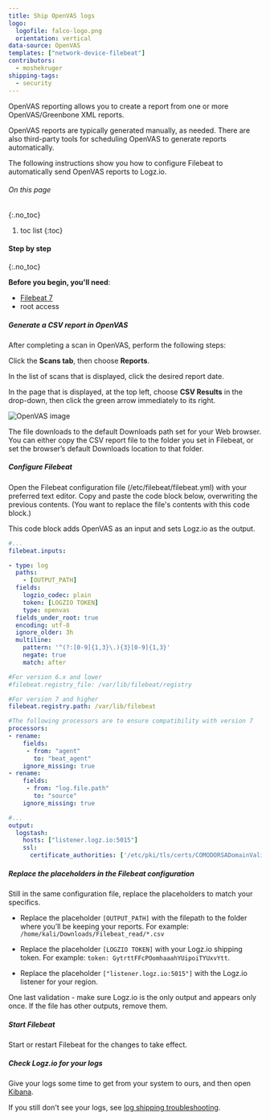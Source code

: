 ```yaml
---
title: Ship OpenVAS logs
logo:
  logofile: falco-logo.png
  orientation: vertical
data-source: OpenVAS
templates: ["network-device-filebeat"]
contributors:
  - moshekruger
shipping-tags:
  - security
---
```


OpenVAS reporting allows you to create a report from one or more OpenVAS/Greenbone XML reports. 

OpenVAS reports are typically generated manually, as needed. There are also third-party tools for scheduling OpenVAS to generate reports automatically.

The following instructions show you how to configure Filebeat to automatically send OpenVAS reports to Logz.io. 

###### On this page
{:.no_toc}

1. toc list
{:toc}

#### Step by step
{:.no_toc}

**Before you begin, you'll need**:

* [Filebeat 7](https://www.elastic.co/guide/en/beats/filebeat/current/filebeat-installation.html) 
* root access

<div class="tasklist">

##### Generate a CSV report in OpenVAS

After completing a scan in OpenVAS, perform the following steps:

Click the **Scans tab**, then choose **Reports**. 

In the list of scans that is displayed, click the desired report date.

In the page that is displayed, at the top left, choose **CSV Results** in the drop-down, then click the green arrow immediately to its right.

![OpenVAS image](https://dytvr9ot2sszz.cloudfront.net/logz-docs/security-analytics/openvas.png.)

The file downloads to the default Downloads path set for your Web browser. You can either copy the CSV report file to the folder you set in Filebeat, or set the browser’s default Downloads location to that folder.


##### Configure Filebeat

Open the Filebeat configuration file (/etc/filebeat/filebeat.yml) with your preferred text editor.
Copy and paste the code block below, overwriting the previous contents. (You want to replace the file's contents with this code block.)

This code block adds OpenVAS as an input and sets Logz.io as the output.

```yaml
#...
filebeat.inputs:

- type: log
  paths:
    - [OUTPUT_PATH]
  fields:
    logzio_codec: plain
    token: [LOGZIO TOKEN]
    type: openvas
  fields_under_root: true
  encoding: utf-8
  ignore_older: 3h
  multiline:
    pattern: '^(?:[0-9]{1,3}\.){3}[0-9]{1,3}'
    negate: true
    match: after

#For version 6.x and lower
#filebeat.registry_file: /var/lib/filebeat/registry

#For version 7 and higher
filebeat.registry.path: /var/lib/filebeat

#The following processors are to ensure compatibility with version 7
processors:
- rename:
    fields:
     - from: "agent"
       to: "beat_agent"
    ignore_missing: true
- rename:
    fields:
     - from: "log.file.path"
       to: "source"
    ignore_missing: true

#...
output:
  logstash:
    hosts: ["listener.logz.io:5015"]
    ssl:
      certificate_authorities: ['/etc/pki/tls/certs/COMODORSADomainValidationSecureServerCA.crt']
```

##### Replace the placeholders in the Filebeat configuration

Still in the same configuration file, replace the placeholders to match your specifics.

* Replace the placeholder `[OUTPUT_PATH]` with the filepath to the folder where you’ll be keeping your reports. For example: `/home/kali/Downloads/Filebeat_read/*.csv`

* Replace the placeholder `[LOGZIO TOKEN]` with your Logz.io shipping token. For example: `token: GytrttFFcPOomhaaahYUipoiTYUxvYtt`.

* Replace the placeholder `["listener.logz.io:5015"]` with the Logz.io listener for your region.

One last validation - make sure Logz.io is the only output and appears only once.
If the file has other outputs, remove them.

##### Start Filebeat

Start or restart Filebeat for the changes to take effect.

##### Check Logz.io for your logs

Give your logs some time to get from your system to ours, and then open [Kibana](https://app.logz.io/#/dashboard/kibana).

If you still don't see your logs, see [log shipping troubleshooting]({{site.baseurl}}/user-guide/log-shipping/log-shipping-troubleshooting.html).

</div>